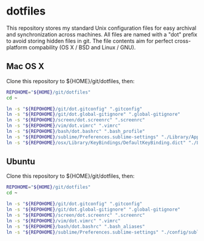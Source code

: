 dotfiles
========

This repository stores my standard Unix configuration files for easy
archival and synchronization across machines.  All files are named
with a "dot" prefix to avoid storing hidden files in git.  The file
contents aim for perfect cross-platform compability (OS X / BSD and Linux / GNU).

## Mac OS X

Clone this repository to ${HOME}/git/dotfiles, then:

```bash
REPOHOME="${HOME}/git/dotfiles"
cd ~

ln -s "${REPOHOME}/git/dot.gitconfig" ".gitconfig"
ln -s "${REPOHOME}/git/dot.global-gitignore" ".global-gitignore"
ln -s "${REPOHOME}/screen/dot.screenrc" ".screenrc"
ln -s "${REPOHOME}/vim/dot.vimrc" ".vimrc"
ln -s "${REPOHOME}/bash/dot.bashrc" ".bash_profile"
ln -s "${REPOHOME}/sublime/Preferences.sublime-settings" "./Library/Application Support/Sublime Text 3/Packages/User/Preferences.sublime-settings"
ln -s "${REPOHOME}/osx/Library/KeyBindings/DefaultKeyBinding.dict" "./Library/KeyBindings/DefaultKeyBinding.dict"
```

## Ubuntu

Clone this repository to ${HOME}/git/dotfiles, then:

```bash
REPOHOME="${HOME}/git/dotfiles"
cd ~

ln -s "${REPOHOME}/git/dot.gitconfig" ".gitconfig"
ln -s "${REPOHOME}/git/dot.global-gitignore" ".global-gitignore"
ln -s "${REPOHOME}/screen/dot.screenrc" ".screenrc"
ln -s "${REPOHOME}/vim/dot.vimrc" ".vimrc"
ln -s "${REPOHOME}/bash/dot.bashrc" ".bash_aliases"
ln -s "${REPOHOME}/sublime/Preferences.sublime-settings" "./config/sublime-text-3/Packages/User/Preferences.sublime-settings"
```
